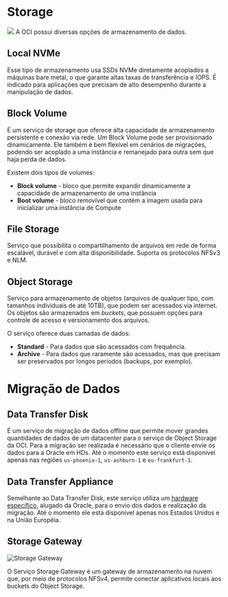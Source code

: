 # Storage

![](https://k21academy.com/wp-content/uploads/2018/08/storage-option-in-OCI.png
)
A OCI possui diversas opções de armazenamento de dados.

## Local NVMe

Esse tipo de armazenamento usa SSDs NVMe diretamente acoplados a máquinas bare metal, o que garante altas taxas de transferência e IOPS. É indicado para aplicações que precisam de alto desempenho durante a manipulação de dados.


## Block Volume

É um serviço de storage que oferece alta capacidade de armazenamento persistente e conexão via rede. Um Block Volume pode ser provisionado dinamicamente. Ele também é bem flexível em cenários de migrações, podendo ser acoplado a uma instância e remanejado para outra sem que haja perda de dados.

Existem dois tipos de volumes:

* **Block volume** - bloco que permite expandir dinamicamente a capacidade de armazenamento de uma instância
* **Boot volume** - bloco removível que contém a imagem usada para inicializar uma instância de Compute


## File Storage

Serviço que possibilita o compartilhamento de arquivos em rede de forma escalável, durável e com alta disponibilidade. Suporta os protocolos NFSv3 e NLM.


## Object Storage

Serviço para armazenamento de objetos (arquivos de qualquer tipo, com tamanhos individuais de até 10TB), que podem ser acessados via internet. Os objetos são armazenados em *buckets*, que possuem opções para controle de acesso e versionamento dos arquivos.

O serviço oferece duas camadas de dados:

* **Standard** - Para dados que são acessados com frequência.
* **Archive** - Para dados que raramente são acessados, mas que precisam ser preservados por longos períodos (backups, por exemplo).


# Migração de Dados


## Data Transfer Disk

É um serviço de migração de dados offline que permite mover grandes quantidades de dados de um datacenter para o serviço de Object Storage da OCI. Para a migração ser realizada é necessário que o cliente envie os dados para a Oracle em HDs. Até o momento este serviço está disponível apenas nas regiões ```us-phoenix-1```, ```us-ashburn-1``` e ```eu-frankfurt-1```.


## Data Transfer Appliance

Semelhante ao Data Transfer Disk, este serviço utiliza um [hardware específico](https://www.youtube.com/watch?v=Zo-pPV_s5LI&ab_channel=OracleLearning), alugado da Oracle, para o envio dos dados e realização da migração. Até o momento ele está disponível apenas nos Estados Unidos e na União Européia.


## Storage Gateway

![Storage Gateway](https://k21academy.com/wp-content/uploads/2020/01/123-1.png)

O Serviço Storage Gateway é um gateway de armazenamento na nuvem que, por meio de protocolos NFSv4, permite conectar aplicativos locais aos buckets do Object Storage.
